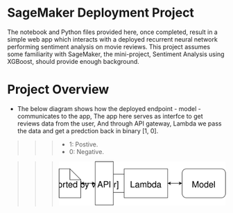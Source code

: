# SageMaker Deployment Project

The notebook and Python files provided here, once completed, result in a simple web app which interacts with a deployed recurrent neural network performing sentiment analysis on movie reviews. This project assumes some familiarity with SageMaker, the mini-project, Sentiment Analysis using XGBoost, should provide enough background.


# Project Overview 
- The below diagram shows how the deployed endpoint - model - communicates to the app, The app here serves as interfce to get reviews data from the user, And through API gateway, Lambda we pass the data and get a predction back in binary [1, 0].
>>> - 1: Postive.
>>> - 0: Negative.

>>>![Diagram](Web%20App%20Diagram.svg)
